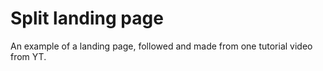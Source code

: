 # Split landing page

An example of a landing page, followed and made from one tutorial video from YT.

